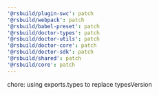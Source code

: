 ```yaml
---
'@rsbuild/plugin-swc': patch
'@rsbuild/webpack': patch
'@rsbuild/babel-preset': patch
'@rsbuild/doctor-types': patch
'@rsbuild/doctor-utils': patch
'@rsbuild/doctor-core': patch
'@rsbuild/doctor-sdk': patch
'@rsbuild/shared': patch
'@rsbuild/core': patch
---
```


chore: using exports.types to replace typesVersion
